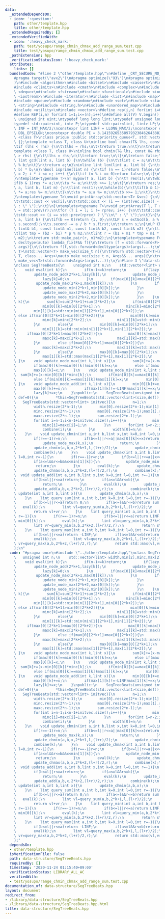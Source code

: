 ```yaml
---
data:
  _extendedDependsOn:
  - icon: ':question:'
    path: other/template.hpp
    title: other/template.hpp
  _extendedRequiredBy: []
  _extendedVerifiedWith:
  - icon: ':heavy_check_mark:'
    path: test/yosupo/range_chmin_chmax_add_range_sum.test.cpp
    title: test/yosupo/range_chmin_chmax_add_range_sum.test.cpp
  _pathExtension: hpp
  _verificationStatusIcon: ':heavy_check_mark:'
  attributes:
    links: []
  bundledCode: "#line 2 \"other/template.hpp\"\n#define _CRT_SECURE_NO_WARNINGS\n\
    #pragma target(\"avx2\")\n#pragma optimize(\"O3\")\n#pragma optimize(\"unroll-loops\"\
    )\n#include <algorithm>\n#include <bitset>\n#include <cassert>\n#include <cfloat>\n\
    #include <climits>\n#include <cmath>\n#include <complex>\n#include <ctime>\n#include\
    \ <deque>\n#include <fstream>\n#include <functional>\n#include <iomanip>\n#include\
    \ <iostream>\n#include <iterator>\n#include <list>\n#include <map>\n#include <memory>\n\
    #include <queue>\n#include <random>\n#include <set>\n#include <stack>\n#include\
    \ <string>\n#include <string.h>\n#include <unordered_map>\n#include <unordered_set>\n\
    #include <utility>\n#include <vector>\n#define rep(i,n) for(int i=0;i<(n);i++)\n\
    #define REP(i,n) for(int i=1;i<=(n);i++)\n#define all(V) V.begin(),V.end()\ntypedef\
    \ unsigned int uint;\ntypedef long long lint;\ntypedef unsigned long long ulint;\n\
    typedef std::pair<int, int> P;\ntypedef std::pair<lint, lint> LP;\nconstexpr int\
    \ INF = INT_MAX/2;\nconstexpr lint LINF = LLONG_MAX/2;\nconstexpr double eps =\
    \ DBL_EPSILON;\nconstexpr double PI = 3.141592653589793238462643383279;\ntemplate\
    \ <class T>\nclass prique :public std::priority_queue<T, std::vector<T>, std::greater<T>>\
    \ {};\ntemplate <class T, class U>\ninline bool chmax(T& lhs, const U& rhs) {\n\
    \tif (lhs < rhs) {\n\t\tlhs = rhs;\n\t\treturn true;\n\t}\n\treturn false;\n}\n\
    template <class T, class U>\ninline bool chmin(T& lhs, const U& rhs) {\n\tif (lhs\
    \ > rhs) {\n\t\tlhs = rhs;\n\t\treturn true;\n\t}\n\treturn false;\n}\ninline\
    \ lint gcd(lint a, lint b) {\n\twhile (b) {\n\t\tlint c = a;\n\t\ta = b; b = c\
    \ % b;\n\t}\n\treturn a;\n}\ninline lint lcm(lint a, lint b) {\n\treturn a / gcd(a,\
    \ b) * b;\n}\nbool isprime(lint n) {\n\tif (n == 1)return false;\n\tfor (int i\
    \ = 2; i * i <= n; i++) {\n\t\tif (n % i == 0)return false;\n\t}\n\treturn true;\n\
    }\ntemplate<typename T>\nT mypow(T a, lint b) {\n\tT res(1);\n\twhile(b){\n\t\t\
    if(b & 1)res *= a;\n\t\ta *= a;\n\t\tb >>= 1;\n\t}\n\treturn res;\n}\nlint modpow(lint\
    \ a, lint b, lint m) {\n\tlint res(1);\n\twhile(b){\n\t\tif(b & 1){\n\t\t\tres\
    \ *= a;res %= m;\n\t\t}\n\t\ta *= a;a %= m;\n\t\tb >>= 1;\n\t}\n\treturn res;\n\
    }\ntemplate<typename T>\nvoid printArray(std::vector<T> &vec) {\n\trep(i, vec.size()){\n\
    \t\tstd::cout << vec[i];\n\t\tstd::cout << (i == (int)vec.size() - 1 ? \"\\n\"\
    \ : \" \");\n\t}\n}\ntemplate<typename T>\nvoid printArray(T l, T r) {\n\tT rprev\
    \ = std::prev(r);\n\tfor (T i = l; i != rprev; i++) {\n\t\tstd::cout << *i;\n\t\
    \tstd::cout << (i == std::prev(rprev) ? \"\\n\" : \" \");\n\t}\n}\nLP extGcd(lint\
    \ a, lint b) {\n\tif(b == 0)return {1, 0};\n\tLP s = extGcd(b, a % b);\n\tstd::swap(s.first,\
    \ s.second);\n\ts.second -= a / b * s.first;\n\treturn s;\n}\nLP ChineseRem(const\
    \ lint& b1, const lint& m1, const lint& b2, const lint& m2) {\n\tlint p = extGcd(m1,m2).first;\n\
    \tlint tmp = (b2 - b1) * p % m2;\n\tlint r = (b1 + m1 * tmp + m1 * m2) % (m1 *\
    \ m2);\n\treturn std::make_pair(r, m1*m2);\n}\ntemplate<typename F>\ninline constexpr\
    \ decltype(auto) lambda_fix(F&& f){\n\treturn [f = std::forward<F>(f)](auto&&...\
    \ args){\n\t\treturn f(f,std::forward<decltype(args)>(args)...);\n\t};\n}\ntemplate<typename\
    \ T>\nstd::vector<T> make_vec(size_t n){\n\treturn std::vector<T>(n);\n}\ntemplate<typename\
    \ T, class... Args>\nauto make_vec(size_t n, Args&&... args){\n\treturn std::vector<decltype(make_vec<T>(args...))>(n,\
    \ make_vec<T>(std::forward<Args>(args)...));\n}\n#line 3 \"data-structure/SegTreeBeats.hpp\"\
    \nclass SegTreeBeats{\n    unsigned int n;\n    std::vector<lint> width,min[2],minc,max[2],maxc,sum,lazy;\n\
    \    void eval(int k){\n        if(n-1<=k)return;\n        if(lazy[k]){\n    \
    \        update_node_add(2*k+1,lazy[k]);\n            update_node_add(2*k+2,lazy[k]);\n\
    \            lazy[k]=0;\n        }\n        if(max[0][k]<max[0][2*k+1]){\n   \
    \         update_node_max(2*k+1,max[0][k]);\n        }\n        if(min[0][k]>min[0][2*k+1]){\n\
    \            update_node_min(2*k+1,min[0][k]);\n        }\n        if(max[0][k]<max[0][2*k+2]){\n\
    \            update_node_max(2*k+2,max[0][k]);\n        }\n        if(min[0][k]>min[0][2*k+2]){\n\
    \            update_node_min(2*k+2,min[0][k]);\n        }\n    }\n    void combine(int\
    \ k){\n        sum[k]=sum[2*k+1]+sum[2*k+2];\n        if(min[0][2*k+1]<min[0][2*k+2]){\n\
    \            min[0][k]=min[0][2*k+1];\n            minc[k]=minc[2*k+1];\n    \
    \        min[1][k]=std::min(min[1][2*k+1],min[0][2*k+2]);\n        }\n       \
    \ else if(min[0][2*k+1]>min[0][2*k+2]){\n            min[0][k]=min[0][2*k+2];\n\
    \            minc[k]=minc[2*k+2];\n            min[1][k]=std::min(min[0][2*k+1],min[1][2*k+2]);\n\
    \        }\n        else{\n            min[0][k]=min[0][2*k+1];\n            minc[k]=minc[2*k+1]+minc[2*k+2];\n\
    \            min[1][k]=std::min(min[1][2*k+1],min[1][2*k+2]);\n        }\n   \
    \     if(max[0][2*k+1]>max[0][2*k+2]){\n            max[0][k]=max[0][2*k+1];\n\
    \            maxc[k]=maxc[2*k+1];\n            max[1][k]=std::max(max[1][2*k+1],max[0][2*k+2]);\n\
    \        }\n        else if(max[0][2*k+1]<max[0][2*k+2]){\n            max[0][k]=max[0][2*k+2];\n\
    \            maxc[k]=maxc[2*k+2];\n            max[1][k]=std::max(max[0][2*k+1],max[1][2*k+2]);\n\
    \        }\n        else{\n            max[0][k]=max[0][2*k+1];\n            maxc[k]=maxc[2*k+1]+maxc[2*k+2];\n\
    \            max[1][k]=std::max(max[1][2*k+1],max[1][2*k+2]);\n        }\n   \
    \ }\n    void update_node_max(int k,lint x){\n        sum[k]+=(x-max[0][k])*maxc[k];\n\
    \        if(max[0][k]==min[0][k])min[0][k]=x;\n        else if(max[0][k]==min[1][k])min[1][k]=x;\n\
    \        max[0][k]=x;\n    }\n    void update_node_min(int k,lint x){\n      \
    \  sum[k]+=(x-min[0][k])*minc[k];\n        if(min[0][k]==max[0][k])max[0][k]=x;\n\
    \        else if(min[0][k]==max[1][k])max[1][k]=x;\n        min[0][k]=x;\n   \
    \ }\n    void update_node_add(int k,lint x){\n        min[0][k]+=x;\n        if(min[1][k]!=LINF)min[1][k]+=x;\n\
    \        max[0][k]+=x;\n        if(max[1][k]!=-LINF)max[1][k]+=x;\n        sum[k]+=x*width[k];\n\
    \        lazy[k]+=x;\n    }\npublic:\n    SegTreeBeats(unsigned int size,lint\
    \ def=0){\n        *this=SegTreeBeats(std::vector<lint>(size,def));\n    }\n \
    \   SegTreeBeats(std::vector<lint> initvec){\n        n=1;\n        while(n<initvec.size())n*=2;\n\
    \        width.resize(2*n-1);\n        min[0].resize(2*n-1);min[1].resize(2*n-1,LINF);\n\
    \        minc.resize(2*n-1);\n        max[0].resize(2*n-1);max[1].resize(2*n-1,-LINF);\n\
    \        maxc.resize(2*n-1);\n        sum.resize(2*n-1);\n        lazy.resize(2*n-1);\n\
    \        for(int i=n-1;i<n-1+initvec.size();i++){\n            min[0][i]=max[0][i]=sum[i]=initvec[i-n+1];\n\
    \            minc[i]=maxc[i]=1;\n        }\n        for(int i=n-2;i>=0;i--){\n\
    \            combine(i);\n        }\n        width[0]=n;\n        REP(i,2*n-2)width[i]=width[(i-1)/2]/2;\n\
    \    }\n    void update_chmin(int a,int b,lint x,int k=0,int l=0,int r=-1){\n\
    \        if(r==-1)r=n;\n        if(b<=l||r<=a||max[0][k]<=x)return;\n        if(a<=l&&r<=b&&max[1][k]<x){\n\
    \            update_node_max(k,x);\n            return;\n        }\n        eval(k);\n\
    \        update_chmin(a,b,x,2*k+1,l,(l+r)/2);\n        update_chmin(a,b,x,2*k+2,(l+r)/2,r);\n\
    \        combine(k);\n    }\n    void update_chmax(int a,int b,lint x,int k=0,int\
    \ l=0,int r=-1){\n        if(r==-1)r=n;\n        if(b<=l||r<=a||x<=min[0][k])return;\n\
    \        if(a<=l&&r<=b&&x<min[1][k]){\n            update_node_min(k,x);\n   \
    \         return;\n        }\n        eval(k);\n        update_chmax(a,b,x,2*k+1,l,(l+r)/2);\n\
    \        update_chmax(a,b,x,2*k+2,(l+r)/2,r);\n        combine(k);\n    }\n  \
    \  void update_add(int a,int b,lint x,int k=0,int l=0,int r=-1){\n        if(r==-1)r=n;\n\
    \        if(b<=l||r<=a)return;\n        if(a<=l&&r<=b){\n            update_node_add(k,x);\n\
    \            return;\n        }\n        eval(k);\n        update_add(a,b,x,2*k+1,l,(l+r)/2);\n\
    \        update_add(a,b,x,2*k+2,(l+r)/2,r);\n        combine(k);\n    }\n    void\
    \ update(int a,int b,lint x){\n        update_chmin(a,b,x);\n        update_chmax(a,b,x);\n\
    \    }\n    lint query_sum(int a,int b,int k=0,int l=0,int r=-1){\n        if(r==-1)r=n;\n\
    \        if(b<=l||r<=a)return 0;\n        if(a<=l&&r<=b)return sum[k];\n     \
    \   eval(k);\n        lint vl=query_sum(a,b,2*k+1,l,(l+r)/2);\n        lint vr=query_sum(a,b,2*k+2,(l+r)/2,r);\n\
    \        return vl+vr;\n    }\n    lint query_min(int a,int b,int k=0,int l=0,int\
    \ r=-1){\n        if(r==-1)r=n;\n        if(b<=l||r<=a)return LINF;\n        if(a<=l&&r<=b)return\
    \ min[0][k];\n        eval(k);\n        lint vl=query_min(a,b,2*k+1,l,(l+r)/2);\n\
    \        lint vr=query_min(a,b,2*k+2,(l+r)/2,r);\n        return std::min(vl,vr);\n\
    \    }\n    lint query_max(int a,int b,int k=0,int l=0,int r=-1){\n        if(r==-1)r=n;\n\
    \        if(b<=l||r<=a)return -LINF;\n        if(a<=l&&r<=b)return max[0][k];\n\
    \        eval(k);\n        lint vl=query_max(a,b,2*k+1,l,(l+r)/2);\n        lint\
    \ vr=query_max(a,b,2*k+2,(l+r)/2,r);\n        return std::max(vl,vr);\n    }\n\
    };\n"
  code: "#pragma once\n#include \"../other/template.hpp\"\nclass SegTreeBeats{\n \
    \   unsigned int n;\n    std::vector<lint> width,min[2],minc,max[2],maxc,sum,lazy;\n\
    \    void eval(int k){\n        if(n-1<=k)return;\n        if(lazy[k]){\n    \
    \        update_node_add(2*k+1,lazy[k]);\n            update_node_add(2*k+2,lazy[k]);\n\
    \            lazy[k]=0;\n        }\n        if(max[0][k]<max[0][2*k+1]){\n   \
    \         update_node_max(2*k+1,max[0][k]);\n        }\n        if(min[0][k]>min[0][2*k+1]){\n\
    \            update_node_min(2*k+1,min[0][k]);\n        }\n        if(max[0][k]<max[0][2*k+2]){\n\
    \            update_node_max(2*k+2,max[0][k]);\n        }\n        if(min[0][k]>min[0][2*k+2]){\n\
    \            update_node_min(2*k+2,min[0][k]);\n        }\n    }\n    void combine(int\
    \ k){\n        sum[k]=sum[2*k+1]+sum[2*k+2];\n        if(min[0][2*k+1]<min[0][2*k+2]){\n\
    \            min[0][k]=min[0][2*k+1];\n            minc[k]=minc[2*k+1];\n    \
    \        min[1][k]=std::min(min[1][2*k+1],min[0][2*k+2]);\n        }\n       \
    \ else if(min[0][2*k+1]>min[0][2*k+2]){\n            min[0][k]=min[0][2*k+2];\n\
    \            minc[k]=minc[2*k+2];\n            min[1][k]=std::min(min[0][2*k+1],min[1][2*k+2]);\n\
    \        }\n        else{\n            min[0][k]=min[0][2*k+1];\n            minc[k]=minc[2*k+1]+minc[2*k+2];\n\
    \            min[1][k]=std::min(min[1][2*k+1],min[1][2*k+2]);\n        }\n   \
    \     if(max[0][2*k+1]>max[0][2*k+2]){\n            max[0][k]=max[0][2*k+1];\n\
    \            maxc[k]=maxc[2*k+1];\n            max[1][k]=std::max(max[1][2*k+1],max[0][2*k+2]);\n\
    \        }\n        else if(max[0][2*k+1]<max[0][2*k+2]){\n            max[0][k]=max[0][2*k+2];\n\
    \            maxc[k]=maxc[2*k+2];\n            max[1][k]=std::max(max[0][2*k+1],max[1][2*k+2]);\n\
    \        }\n        else{\n            max[0][k]=max[0][2*k+1];\n            maxc[k]=maxc[2*k+1]+maxc[2*k+2];\n\
    \            max[1][k]=std::max(max[1][2*k+1],max[1][2*k+2]);\n        }\n   \
    \ }\n    void update_node_max(int k,lint x){\n        sum[k]+=(x-max[0][k])*maxc[k];\n\
    \        if(max[0][k]==min[0][k])min[0][k]=x;\n        else if(max[0][k]==min[1][k])min[1][k]=x;\n\
    \        max[0][k]=x;\n    }\n    void update_node_min(int k,lint x){\n      \
    \  sum[k]+=(x-min[0][k])*minc[k];\n        if(min[0][k]==max[0][k])max[0][k]=x;\n\
    \        else if(min[0][k]==max[1][k])max[1][k]=x;\n        min[0][k]=x;\n   \
    \ }\n    void update_node_add(int k,lint x){\n        min[0][k]+=x;\n        if(min[1][k]!=LINF)min[1][k]+=x;\n\
    \        max[0][k]+=x;\n        if(max[1][k]!=-LINF)max[1][k]+=x;\n        sum[k]+=x*width[k];\n\
    \        lazy[k]+=x;\n    }\npublic:\n    SegTreeBeats(unsigned int size,lint\
    \ def=0){\n        *this=SegTreeBeats(std::vector<lint>(size,def));\n    }\n \
    \   SegTreeBeats(std::vector<lint> initvec){\n        n=1;\n        while(n<initvec.size())n*=2;\n\
    \        width.resize(2*n-1);\n        min[0].resize(2*n-1);min[1].resize(2*n-1,LINF);\n\
    \        minc.resize(2*n-1);\n        max[0].resize(2*n-1);max[1].resize(2*n-1,-LINF);\n\
    \        maxc.resize(2*n-1);\n        sum.resize(2*n-1);\n        lazy.resize(2*n-1);\n\
    \        for(int i=n-1;i<n-1+initvec.size();i++){\n            min[0][i]=max[0][i]=sum[i]=initvec[i-n+1];\n\
    \            minc[i]=maxc[i]=1;\n        }\n        for(int i=n-2;i>=0;i--){\n\
    \            combine(i);\n        }\n        width[0]=n;\n        REP(i,2*n-2)width[i]=width[(i-1)/2]/2;\n\
    \    }\n    void update_chmin(int a,int b,lint x,int k=0,int l=0,int r=-1){\n\
    \        if(r==-1)r=n;\n        if(b<=l||r<=a||max[0][k]<=x)return;\n        if(a<=l&&r<=b&&max[1][k]<x){\n\
    \            update_node_max(k,x);\n            return;\n        }\n        eval(k);\n\
    \        update_chmin(a,b,x,2*k+1,l,(l+r)/2);\n        update_chmin(a,b,x,2*k+2,(l+r)/2,r);\n\
    \        combine(k);\n    }\n    void update_chmax(int a,int b,lint x,int k=0,int\
    \ l=0,int r=-1){\n        if(r==-1)r=n;\n        if(b<=l||r<=a||x<=min[0][k])return;\n\
    \        if(a<=l&&r<=b&&x<min[1][k]){\n            update_node_min(k,x);\n   \
    \         return;\n        }\n        eval(k);\n        update_chmax(a,b,x,2*k+1,l,(l+r)/2);\n\
    \        update_chmax(a,b,x,2*k+2,(l+r)/2,r);\n        combine(k);\n    }\n  \
    \  void update_add(int a,int b,lint x,int k=0,int l=0,int r=-1){\n        if(r==-1)r=n;\n\
    \        if(b<=l||r<=a)return;\n        if(a<=l&&r<=b){\n            update_node_add(k,x);\n\
    \            return;\n        }\n        eval(k);\n        update_add(a,b,x,2*k+1,l,(l+r)/2);\n\
    \        update_add(a,b,x,2*k+2,(l+r)/2,r);\n        combine(k);\n    }\n    void\
    \ update(int a,int b,lint x){\n        update_chmin(a,b,x);\n        update_chmax(a,b,x);\n\
    \    }\n    lint query_sum(int a,int b,int k=0,int l=0,int r=-1){\n        if(r==-1)r=n;\n\
    \        if(b<=l||r<=a)return 0;\n        if(a<=l&&r<=b)return sum[k];\n     \
    \   eval(k);\n        lint vl=query_sum(a,b,2*k+1,l,(l+r)/2);\n        lint vr=query_sum(a,b,2*k+2,(l+r)/2,r);\n\
    \        return vl+vr;\n    }\n    lint query_min(int a,int b,int k=0,int l=0,int\
    \ r=-1){\n        if(r==-1)r=n;\n        if(b<=l||r<=a)return LINF;\n        if(a<=l&&r<=b)return\
    \ min[0][k];\n        eval(k);\n        lint vl=query_min(a,b,2*k+1,l,(l+r)/2);\n\
    \        lint vr=query_min(a,b,2*k+2,(l+r)/2,r);\n        return std::min(vl,vr);\n\
    \    }\n    lint query_max(int a,int b,int k=0,int l=0,int r=-1){\n        if(r==-1)r=n;\n\
    \        if(b<=l||r<=a)return -LINF;\n        if(a<=l&&r<=b)return max[0][k];\n\
    \        eval(k);\n        lint vl=query_max(a,b,2*k+1,l,(l+r)/2);\n        lint\
    \ vr=query_max(a,b,2*k+2,(l+r)/2,r);\n        return std::max(vl,vr);\n    }\n\
    };"
  dependsOn:
  - other/template.hpp
  isVerificationFile: false
  path: data-structure/SegTreeBeats.hpp
  requiredBy: []
  timestamp: '2020-11-24 01:15:40+09:00'
  verificationStatus: LIBRARY_ALL_AC
  verifiedWith:
  - test/yosupo/range_chmin_chmax_add_range_sum.test.cpp
documentation_of: data-structure/SegTreeBeats.hpp
layout: document
redirect_from:
- /library/data-structure/SegTreeBeats.hpp
- /library/data-structure/SegTreeBeats.hpp.html
title: data-structure/SegTreeBeats.hpp
---
```

